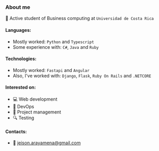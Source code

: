 ### About me 

📌 Active student of Business computing at `Universidad de Costa Rica`

#### Languages:
- Mostly worked: `Python` and `Typescript`
- Some experience with: `C#`, `Java` and `Ruby`

#### Technologies:
- Mostly worked: `Fastapi` and `Angular`
- Also, I've worked with: `Django`, `Flask`, `Ruby On Rails` and `.NETCORE`

#### Interested on: 
- 💻 Web development
- 🚀 DevOps
- 🔁 Project management
- 🔍 Testing


#### Contacts:
- 📧 jeison.arayamena@gmail.com

